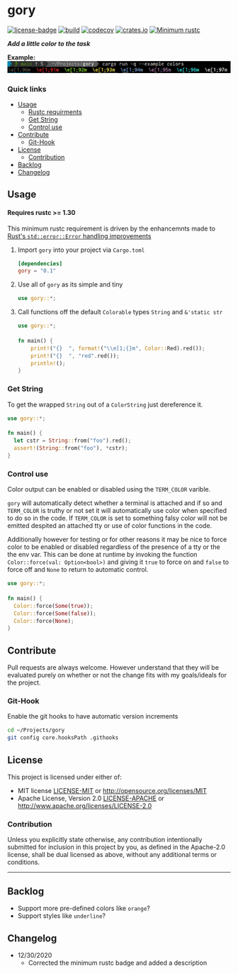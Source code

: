 # gory
[![license-badge](https://img.shields.io/crates/l/fungus.svg)](https://opensource.org/licenses/MIT)
[![build](https://github.com/phR0ze/gory/workflows/build/badge.svg?branch=main)](https://github.com/phR0ze/gory/actions)
[![codecov](https://codecov.io/gh/phR0ze/gory/branch/main/graph/badge.svg?token=3KnXWj0qTw)](https://codecov.io/gh/phR0ze/gory)
[![crates.io](https://img.shields.io/crates/v/gory.svg)](https://crates.io/crates/gory)
[![Minimum rustc](https://img.shields.io/badge/rustc-1.30+-lightgray.svg)](https://github.com/phR0ze/gory#rustc-requirements)

***Add a little color to the task***

**Example:**  
![Display colors](docs/images/colors.png)

### Quick links
* [Usage](#usage)
  * [Rustc requirments](#rustc-requirements)
  * [Get String](#get-string)
  * [Control use](#control-use)
* [Contribute](#contribute)
  * [Git-Hook](#git-hook)
* [License](#license)
  * [Contribution](#contribution)
* [Backlog](#backlog)
* [Changelog](#changelog)

## Usage <a name="usage"/></a>

#### Requires rustc >= 1.30 <a name="rustc-requirements"/></a>
This minimum rustc requirement is driven by the enhancemnts made to [Rust's `std::error::Error`
handling improvements](https://doc.rust-lang.org/std/error/trait.Error.html#method.source)

1. Import `gory` into your project via `Cargo.toml`
   ```toml
   [dependencies]
   gory = "0.1"
   ```
2. Use all of `gory` as its simple and tiny
   ```rust
   use gory::*;
   ```
3. Call functions off the default `Colorable` types `String` and `&'static str`
   ```rust
   use gory::*;
   
   fn main() {
       print!("{}  ", format!("\\e[1;{}m", Color::Red).red());
       print!("{}  ", "red".red());
       println!();
   }
   ```

### Get String <a name="get-string"/></a>
To get the wrapped `String` out of a `ColorString` just dereference it.

```rust
use gory::*;

fn main() {
  let cstr = String::from("foo").red();
  assert!(String::from("foo"), *cstr);
}
```

### Control use <a name="control-use"/></a>
Color output can be enabled or disabled using the `TERM_COLOR` varible.

`gory` will automatically detect whether a terminal is attached and if so and `TERM_COLOR` is truthy
or not set it will automatically use color when specified to do so in the code. If `TERM_COLOR` is
set to something falsy color will not be emitted despited an attached tty or use of color functions
in the code.

Additionally however for testing or for other reasons it may be nice to force color to be enabled or
disabled regardless of the presence of a tty or the the env var. This can be done at runtime by
invoking the function `Color::force(val: Option<bool>)` and giving it `true` to force on and `false`
to force off and `None` to return to automatic control.

```rust
use gory::*;

fn main() {
  Color::force(Some(true));
  Color::force(Some(false));
  Color::force(None);
}
```

## Contribute <a name="Contribute"/></a>
Pull requests are always welcome. However understand that they will be evaluated purely on whether
or not the change fits with my goals/ideals for the project.

### Git-Hook <a name="git-hook"/></a>
Enable the git hooks to have automatic version increments
```bash
cd ~/Projects/gory
git config core.hooksPath .githooks
```

## License <a name="license"/></a>
This project is licensed under either of:
 * MIT license [LICENSE-MIT](LICENSE-MIT) or http://opensource.org/licenses/MIT
 * Apache License, Version 2.0 [LICENSE-APACHE](LICENSE-APACHE) or http://www.apache.org/licenses/LICENSE-2.0

### Contribution <a name="contribution"/></a>
Unless you explicitly state otherwise, any contribution intentionally submitted for inclusion in
this project by you, as defined in the Apache-2.0 license, shall be dual licensed as above, without
any additional terms or conditions.

---

## Backlog <a name="backlog"/></a>
* Support more pre-defined colors like `orange`?
* Support styles like `underline`?

## Changelog <a name="changelog"/></a>
* 12/30/2020
  * Corrected the minimum rustc badge and added a description

